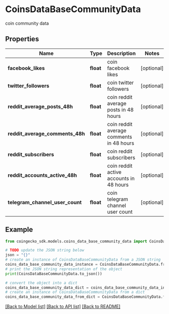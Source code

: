 # CoinsDataBaseCommunityData

coin community data

## Properties

Name | Type | Description | Notes
------------ | ------------- | ------------- | -------------
**facebook_likes** | **float** | coin facebook likes | [optional] 
**twitter_followers** | **float** | coin twitter followers | [optional] 
**reddit_average_posts_48h** | **float** | coin reddit average posts in 48 hours | [optional] 
**reddit_average_comments_48h** | **float** | coin reddit average comments in 48 hours | [optional] 
**reddit_subscribers** | **float** | coin reddit subscribers | [optional] 
**reddit_accounts_active_48h** | **float** | coin reddit active accounts in 48 hours | [optional] 
**telegram_channel_user_count** | **float** | coin telegram channel user count | [optional] 

## Example

```python
from coingecko_sdk.models.coins_data_base_community_data import CoinsDataBaseCommunityData

# TODO update the JSON string below
json = "{}"
# create an instance of CoinsDataBaseCommunityData from a JSON string
coins_data_base_community_data_instance = CoinsDataBaseCommunityData.from_json(json)
# print the JSON string representation of the object
print(CoinsDataBaseCommunityData.to_json())

# convert the object into a dict
coins_data_base_community_data_dict = coins_data_base_community_data_instance.to_dict()
# create an instance of CoinsDataBaseCommunityData from a dict
coins_data_base_community_data_from_dict = CoinsDataBaseCommunityData.from_dict(coins_data_base_community_data_dict)
```
[[Back to Model list]](../README.md#documentation-for-models) [[Back to API list]](../README.md#documentation-for-api-endpoints) [[Back to README]](../README.md)


